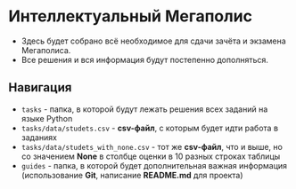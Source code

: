 # Интеллектуальный Мегаполис

- Здесь будет собрано всё необходимое для сдачи зачёта и экзамена Мегаполиса.
- Все решения и вся информация будут постепенно дополняться.

## Навигация

- `tasks` - папка, в которой будут лежать решения всех заданий на языке Python
- `tasks/data/studets.csv` - **csv-файл**, с которым будет идти работа в заданиях
- `tasks/data/studets_with_none.csv` - тот же **csv-файл**, что и выше, но со значением **None** в столбце оценки в 10 разных строках таблицы
- `guides` - папка, в которой будет дополнительная важная информация (использование **Git**, написание **README.md** для проекта)
